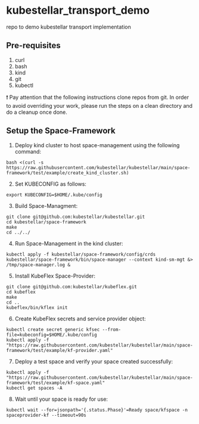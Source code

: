 # kubestellar_transport_demo
repo to demo kubestellar transport implementation 

## Pre-requisites
1. curl
1. bash
1. kind
1. git
1. kubectl

❗ Pay attention that the following instructions clone repos from git. In order to avoid overriding your work, please run the steps on a clean directory and do a cleanup once done.

## Setup the Space-Framework
1. Deploy kind cluster to host space-management using the following command:
```
bash <(curl -s https://raw.githubusercontent.com/kubestellar/kubestellar/main/space-framework/test/example/create_kind_cluster.sh)
```

2. Set KUBECONFIG as follows:
```
export KUBECONFIG=$HOME/.kube/config 
```

3. Build Space-Managment:
```
git clone git@github.com:kubestellar/kubestellar.git
cd kubestellar/space-framework
make 
cd ../../
```

4. Run Space-Management in the kind cluster:
```
kubectl apply -f kubestellar/space-framework/config/crds
kubestellar/space-framework/bin/space-manager --context kind-sm-mgt &> /tmp/space-manager.log &
```

5. Install KubeFlex Space-Provider:
```
git clone git@github.com:kubestellar/kubeflex.git
cd kubeflex
make
cd ..
kubeflex/bin/kflex init
```

6. Create KubeFlex secrets and service provider object:
```
kubectl create secret generic kfsec --from-file=kubeconfig=$HOME/.kube/config
kubectl apply -f "https://raw.githubusercontent.com/kubestellar/kubestellar/main/space-framework/test/example/kf-provider.yaml"
```

7. Deploy a test space and verify your space created successfully:
```
kubectl apply -f "https://raw.githubusercontent.com/kubestellar/kubestellar/main/space-framework/test/example/kf-space.yaml"
kubectl get spaces -A
```

8. Wait until your space is ready for use:
```
kubectl wait --for=jsonpath='{.status.Phase}'=Ready space/kfspace -n spaceprovider-kf --timeout=90s
```
